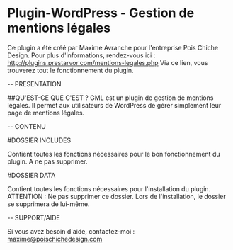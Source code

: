 # Plugin-WordPress - Gestion de mentions légales

Ce plugin a été créé par Maxime Avranche pour l'entreprise Pois Chiche Design.
Pour plus d'informations, rendez-vous ici : http://plugins.prestarvor.com/mentions-legales.php
Via ce lien, vous trouverez tout le fonctionnement du plugin.

-- PRESENTATION

##QU'EST-CE QUE C'EST ?
GML est un plugin de gestion de mentions légales. Il permet aux utilisateurs de WordPress de gérer
simplement leur page de mentions légales.

-- CONTENU

#DOSSIER INCLUDES

Contient toutes les fonctions nécessaires pour le bon fonctionnement du plugin.
A ne pas supprimer.

#DOSSIER DATA

Contient toutes les fonctions nécessaires pour l'installation du plugin.
ATTENTION : Ne pas supprimer ce dossier. Lors de l'installation, le dossier se supprimera de lui-même.

-- SUPPORT/AIDE

Si vous avez besoin d'aide, contactez-moi : maxime@poischichedesign.com
